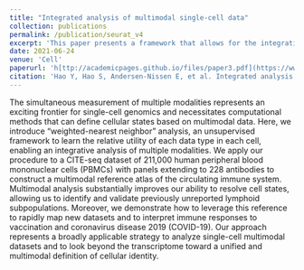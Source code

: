 ```yaml
---
title: "Integrated analysis of multimodal single-cell data"
collection: publications
permalink: /publication/seurat_v4
excerpt: 'This paper presents a framework that allows for the integration of multiple data types using single cells is applied to understand distinct immune cell states, previously unidentified immune populations, and to interpret immune responses to vaccinations.'
date: 2021-06-24
venue: 'Cell'
paperurl: 'h[ttp://academicpages.github.io/files/paper3.pdf](https://www.ncbi.nlm.nih.gov/pmc/articles/PMC8238499/)'
citation: 'Hao Y, Hao S, Andersen-Nissen E, et al. Integrated analysis of multimodal single-cell data. Cell. 2021;184(13):3573-3587.e29. doi:10.1016/j.cell.2021.04.048'
---
```

The simultaneous measurement of multiple modalities represents an exciting frontier for single-cell genomics and necessitates computational methods that can define cellular states based on multimodal data. Here, we introduce “weighted-nearest neighbor” analysis, an unsupervised framework to learn the relative utility of each data type in each cell, enabling an integrative analysis of multiple modalities. We apply our procedure to a CITE-seq dataset of 211,000 human peripheral blood mononuclear cells (PBMCs) with panels extending to 228 antibodies to construct a multimodal reference atlas of the circulating immune system. Multimodal analysis substantially improves our ability to resolve cell states, allowing us to identify and validate previously unreported lymphoid subpopulations. Moreover, we demonstrate how to leverage this reference to rapidly map new datasets and to interpret immune responses to vaccination and coronavirus disease 2019 (COVID-19). Our approach represents a broadly applicable strategy to analyze single-cell multimodal datasets and to look beyond the transcriptome toward a unified and multimodal definition of cellular identity.
